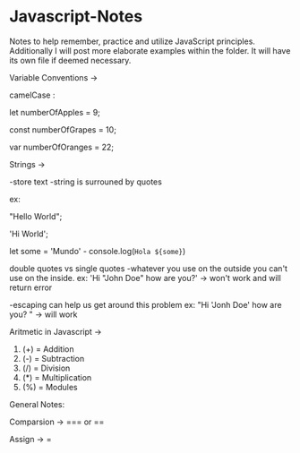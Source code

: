 # Javascript-Notes
Notes to help remember, practice and utilize JavaScript principles.
Additionally I will post more elaborate examples within the folder.
It will have its own file if deemed necessary.

Variable Conventions ->

camelCase :

let numberOfApples = 9;

const numberOfGrapes = 10;

var numberOfOranges = 22;

Strings -> 

-store text
-string is surrouned by quotes

ex:

"Hello World";

'Hi World';

let some = 'Mundo' - 
console.log(`Hola ${some}`)

double quotes vs single quotes
-whatever you use on the outside you can't use on the inside.
ex: 'Hi "John Doe" how are you?' -> won't work and will return error

-escaping can help us get around this problem
ex: "Hi \'Jonh Doe\' how are you? " -> will work


Aritmetic in Javascript ->

1. (+) = Addition
2. (-) = Subtraction
3. (/) = Division
4. (*) = Multiplication
5. (%) = Modules


General Notes:

Comparsion -> === or ==

Assign -> =








